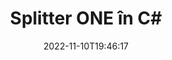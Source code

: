 ---
############################# Static ############################
layout: "auto-gen-merger"
date: 2022-11-10T19:46:17
draft: false
otherformats: ott pdf pps ppsx ppt pptx rtf tex vdx vsdm vsdx vssm vssx vstm vstx vsx

############################# Head ############################
head_title: "Împărțiți ONE în mai multe fișiere în C#"
head_description: "Împărțiți un singur fișier ONE în mai multe fișiere pe baza numerelor de pagină, a intervalelor de pagini, a paginilor pare sau impare, utilizând API-ul pentru fuziunea documentelor."

############################# Header ############################
title: "Splitter ONE în C#"
description: "Împărțiți ONE cu câteva rânduri de cod .NET."
bg_image: "https://cms.admin.containerize.com/templates/aspose/App_Themes/V3/images/bg/header1.png"
bg_overlay: false
button:
    enable: true
    icon: "fas fa-arrow-down"
    label: "Descarcare varianta scurta de prezentare gratuita"
    link: "https://downloads.groupdocs.com/merger/net"

############################# SubMenu ############################
submenu:
    enable: true

    left:
        img_alt: "GroupDocs.Merger for .NET"
        image: "https://cms.admin.containerize.com/templates/groupdocs/images/product-logos/90x90-noborder/groupdocs-merger-net.png"
        product: "GroupDocs.Merger"
        platform: ".NET"

    middle:
        button:

            # button loop
            - link: "https://apireference.groupdocs.com/merger/net"
              text: "Referință API"

            # button loop
            - link: "https://github.com/groupdocs-merger"
              text: "Exemple de coduri"

            # button loop
            - link: "https://products.groupdocs.app/merger/family"
              text: "Demo live"

            # button loop
            - link: "https://purchase.groupdocs.com/pricing/merger/net"
              text: "Prețuri"

    right:
        link_download: "https://downloads.groupdocs.com/merger"
        link_learn: "https://docs.groupdocs.com/merger/net"
        link_buy: "https://purchase.groupdocs.com"

############################# About ############################
about:
    enable: true
    title: "Despre GroupDocs.Merger for .NET API"
    content: |
        Biblioteca [GroupDocs.Merger for .NET](/ro/merger/net/) oferă o soluție simplă de îmbinare și împărțire în siguranță între o gamă largă de formate de documente, inclusiv PDF, Microsoft Office (Word, Excel, PowerPoint, OneNote), OpenDocument, HTML, imagini și multe altele în cadrul aplicațiilor .NET. Adăugând doar câteva rânduri de cod, efectuați mai multe operații de documente, cum ar fi mutarea, eliminarea, rotirea, schimbarea, extragerea sau modificarea orientării paginilor din documente. API-ul pentru fuziunea documentelor acceptă, de asemenea, previzualizarea paginilor documentului ca imagine pentru a analiza structura documentului, formatarea și conținutul paginii.
        
        GroupDocs.Merger API este o alegere potrivită pentru soluțiile corporative care necesită funcții de împărțire a fișierelor. Aceste API-uri sunt bine acceptate pe toate sistemele și platformele de operare majore, inclusiv .NET Framework, .NET Standard, .NET Core, Mono.

############################# Steps ############################
steps:
    enable: true
    title_left: "Împărțiți pagini de fișiere ONE în .NET"
    content_left: |
        [GroupDocs.Merger for .NET](/ro/merger/net/) facilitează pentru dezvoltatorii C# împărțirea unui singur fișier ONE în mai multe fișiere rezultate prin implementarea unui câțiva pași simpli.
        
        * Inițializați **SplitOptions** cu formatul căii fișierelor de ieșire.
        * Creați o nouă instanță a **Merger** și treceți calea documentului sursă ca parametru de constructor.
        * Apelați **Split** și transmiteți obiectul **SplitOptions** pentru a salva documentele rezultate.

    title_right: "Cerințe de sistem"
    content_right: |
        API-urile GroupDocs.Merger for .NET sunt acceptate pe toate platformele și sistemele de operare majore. Înainte de a executa codul de mai jos, vă rugăm să vă asigurați că aveți următoarele cerințe preliminare instalate pe sistemul dumneavoastră.

        * Sisteme de operare: Microsoft Windows, Linux, MacOS
        * Medii de dezvoltare: Visual Studio, Xamarin, MonoDevelop
        * Cadre: .NET Framework, .NET Standard, .NET Core, Mono
        * Descărcați cea mai recentă versiune a GroupDocs.Merger for .NET de la [NuGet](https://www.nuget.org/packages/groupdocs.merger)
         
    code: |
     {{% merger/additional-styles %}}
     {{< merger/code-merger title="Cum să împărțiți fișiere ONE folosind codul exemplu C#">}}

        ```csharp    
        // Împărțiți fișierul ONE utilizând API-ul GroupDocs.Merger
        string filePath = "input.one";
        string filePathOut = "output.one";

        // Inițializați clasa SplitOptions cu formatul căii fișierelor de ieșire
        SplitOptions splitOptions = new SplitOptions(filePathOut, new int[] { 3, 6, 8 });

        // Instanțiați fuziunea cu documentul introdus ONE
        using (Merger merger = new Merger(filePath))
          {
            // Apelați metoda Split și treceți obiectul SplitOptions pentru a salva documentele rezultate
            merger.Split(splitOptions);
          }
        ```
     {{< /merger/code-merger >}}

############################# Demos ############################
demos:
    enable: true
    title: "Demo live - Împărțiți fișierul ONE online"
    content: |
       Împărțiți fișierul ONE chiar acum, vizitând site-ul web [GroupDocs.Merger Live Demos](https://products.groupdocs.app/splitter/one).
       Demo-ul live are următoarele beneficii.
        
############################# About Formats ############################
about_formats:
    enable: true

############################# More Formats ############################
more_formats:
    enable: true
    title: "Împărțiți fișierul din alte formate"
    content: |
        .NET documentează API-ul de fuziune și împărțire pentru formate de fișiere și imagini. Împărțiți unele dintre formatele de fișiere populare, așa cum este menționat mai jos.

############################# Back to top ###############################
back_to_top:
    enable: true
---